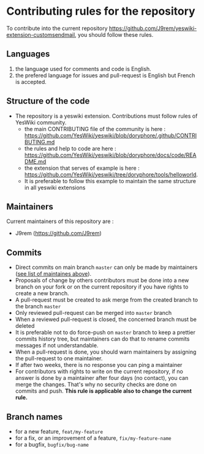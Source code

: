 # Contributing rules for the repository

To contribute into the current repository https://github.com/J9rem/yeswiki-extension-customsendmail, you should follow these rules.

## Languages

 1. the language used for comments and code is English.
 2. the prefered language for issues and pull-request is English but French is accepted.

## Structure of the code

 - The repository is a yeswiki extension. Contributions must follow rules of YesWiki community.
   - the main CONTRIBUTING file of the community is here : https://github.com/YesWiki/yeswiki/blob/doryphore/.github/CONTRIBUTING.md
   - the rules and help to code are here : https://github.com/YesWiki/yeswiki/blob/doryphore/docs/code/README.md
   - the extension that serves of example is here : https://github.com/YesWiki/yeswiki/tree/doryphore/tools/helloworld.
   - It is preferable to follow this example to maintain the same structure in all yeswiki extensions

## Maintainers

Current maintainers of this repository are :
 - J9rem (https://github.com/J9rem)

## Commits

 - Direct commits on main branch `master` can only be made by maintainers ([see list of maintaines above](#Maintainers)).
 - Proposals of change by others contributors must be done into a new branch on your fork or on the current repository if you have rights to create a new branch.
 - A pull-request must be created to ask merge from the created branch to the branch `master`
 - Only reviewed pull-request can be merged into `master` branch
 - When a reviewed pull-request is closed, the concerned branch must be deleted
 - It is preferable not to do force-push on `master` branch to keep a prettier commits history tree, but maintainers can do that to rename commits messages if not understandable.
 - When a pull-request is done, you should warn maintainers by assigning the pull-request to one maintainer.
 - If after two weeks, there is no response you can ping a maintainer
 - For contributors with rights to write on the current repository, if no answer is done by a maintainer after four days (no contact), you can merge the changes. That's why no security checks are done on commits and push. **This rule is applicable also to change the current rule.**

## Branch names

 - for a new feature, `feat/my-feature`
 - for a fix, or an improvement of a feature, `fix/my-feature-name`
 - for a bugfix, `bugfix/bug-name`
